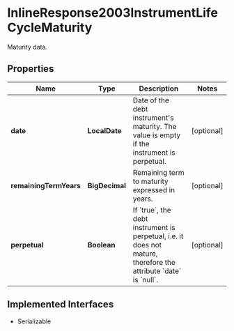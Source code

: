 

# InlineResponse2003InstrumentLifeCycleMaturity

Maturity data.

## Properties

Name | Type | Description | Notes
------------ | ------------- | ------------- | -------------
**date** | **LocalDate** | Date of the debt instrument&#39;s maturity. The value is empty if the instrument is perpetual. |  [optional]
**remainingTermYears** | **BigDecimal** | Remaining term to maturity expressed in years. |  [optional]
**perpetual** | **Boolean** | If &#x60;true&#x60;, the debt instrument is perpetual, i.e. it does not mature, therefore the attribute &#x60;date&#x60; is &#x60;null&#x60;. |  [optional]


## Implemented Interfaces

* Serializable


